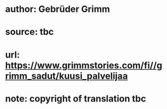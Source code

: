 # author: Gebrüder Grimm
# source: tbc
# url: https://www.grimmstories.com/fi//grimm_sadut/kuusi_palvelijaa
# note: copyright of translation tbc



